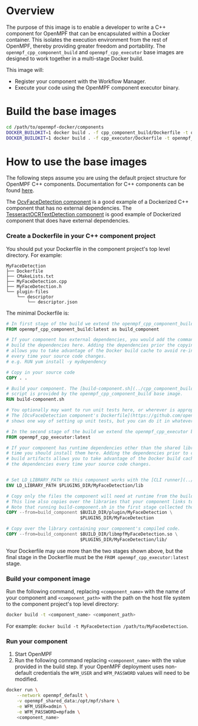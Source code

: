Overview
==================
The purpose of this image is to enable a developer to write a C++ component for OpenMPF that can be encapsulated
within a Docker container. This isolates the execution environment from the rest of OpenMPF,
thereby providing greater freedom and portability. The `openmpf_cpp_component_build` and `openmpf_cpp_executor` 
base images are designed to work together in a multi-stage Docker build.

This image will:

- Register your component with the Workflow Manager.
- Execute your code using the OpenMPF component executor binary.
  
  
Build the base images
======================================================
```bash
cd /path/to/openmpf-docker/components
DOCKER_BUILDKIT=1 docker build . -f cpp_component_build/Dockerfile -t openmpf_cpp_component_build
DOCKER_BUILDKIT=1 docker build . -f cpp_executor/Dockerfile -t openmpf_cpp_executor
```


How to use the base images
===========================
The following steps assume you are using the default project structure for OpenMPF C++ components. Documentation
for C++ components can be found [here](https://openmpf.github.io/docs/site/CPP-Batch-Component-API). 

The [OcvFaceDetection component](https://github.com/openmpf/openmpf-components/tree/master/cpp/OcvFaceDetection) 
is a good example of a Dockerized C++ component that has no external dependencies.
The [TesseractOCRTextDetection component](https://github.com/openmpf/openmpf-components/tree/master/cpp/TesseractOCRTextDetection) 
is good example of Dockerized component that does have external dependencies.


### Create a Dockerfile in your C++ component project
You should put your Dockerfile in the component project's top level directory. For example:

```
MyFaceDetection
├── Dockerfile
├── CMakeLists.txt
├── MyFaceDetection.cpp
├── MyFaceDetection.h
└── plugin-files
    └── descriptor
        └── descriptor.json
```

The minimal Dockerfile is:
```dockerfile
# In first stage of the build we extend the openmpf_cpp_component_build base image.
FROM openmpf_cpp_component_build:latest as build_component

# If your component has external dependencies, you would add the commands necessary to download or
# build the dependencies here. Adding the dependencies prior the copying in your source code 
# allows you to take advantage of the Docker build cache to avoid re-installing the dependencies 
# every time your source code changes.
# e.g. RUN yum install -y mydependency

# Copy in your source code
COPY . .

# Build your component. The [build-component.sh](../cpp_component_build/scripts/build-component.sh) 
# script is provided by the openmpf_cpp_component_build base image.
RUN build-component.sh

# You optionally may want to run unit tests here, or wherever is appropriate for your Dockerfile. 
# The [OcvFaceDetection component's Dockerfile](https://github.com/openmpf/openmpf-components/blob/master/cpp/OcvFaceDetection/Dockerfile) 
# shows one way of setting up unit tests, but you can do it in whatever way you see fit. 

# In the second stage of the build we extend the openmpf_cpp_executor base image. 
FROM openmpf_cpp_executor:latest

# If your component has runtime dependencies other than the shared libraries required at compile 
# time you should install them here. Adding the dependencies prior to copying your component's 
# build artifacts allows you to take advantage of the Docker build cache to avoid re-installing
# the dependencies every time your source code changes.


# Set LD_LIBRARY_PATH so this component works with the [CLI runner](../../CLI_RUNNER.md).
ENV LD_LIBRARY_PATH $PLUGINS_DIR/MyFaceDetection/lib

# Copy only the files the component will need at runtime from the build stage. 
# This line also copies over the libraries that your component links to. 
# Note that running build-component.sh in the first stage collected those libraries for you.
COPY --from=build_component $BUILD_DIR/plugin/MyFaceDetection \
                            $PLUGINS_DIR/MyFaceDetection

# Copy over the library containing your component's compiled code.
COPY --from=build_component $BUILD_DIR/libmpfMyFaceDetection.so \
                            $PLUGINS_DIR/MyFaceDetection/lib/
```

Your Dockerfile may use more than the two stages shown above, but the final stage in the Dockerfile must be the
`FROM openmpf_cpp_executor:latest` stage.


### Build your component image
Run the following command, replacing `<component_name>` with the name of your component and `<component_path>` with the
path on the host file system to the component project's top level directory:
```bash
docker build -t <component_name> <component_path>
```
For example: `docker build -t MyFaceDetection /path/to/MyFaceDetection`.


### Run your component
1. Start OpenMPF
2. Run the following command replacing `<component_name>` with the value provided in the build step. 
   If your OpenMPF deployment uses non-default credentials the `WFM_USER` and `WFM_PASSWORD` values will need to be 
   modified.
```bash
docker run \
    --network openmpf_default \
    -v openmpf_shared_data:/opt/mpf/share \
    -e WFM_USER=admin \
    -e WFM_PASSWORD=mpfadm \
    <component_name>
```
